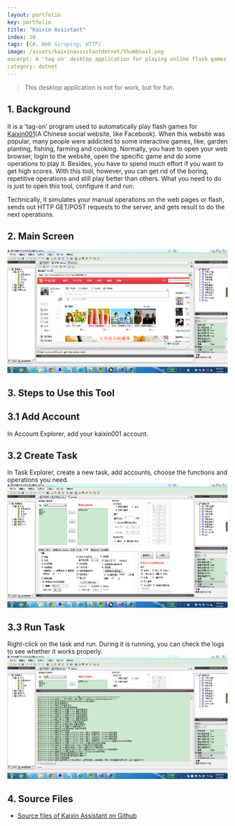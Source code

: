 ```yaml
---
layout: portfolio
key: portfolio
title: "Kaixin Assistant"
index: 10
tags: [C#, Web Scraping, HTTP]
image: /assets/kaixinassistantdotnet/thumbnail.png
excerpt: A 'tag-on' desktop application for playing online flash games automatically.
category: dotnet
---
```


> This desktop application is not for work, but for fun.

## 1. Background
It is a 'tag-on' program used to automatically play flash games for [Kaixin001](http://www.kaixin001.com/ "Kaixin001")(A Chinese social website, like Facebook). When this website was popular, many people were addicted to some interactive games, like, garden planting, fishing, farming and cooking. Normally, you have to open your web browser, login to the website, open the specific game and do some operations to play it. Besides, you have to spend much effort if you want to get high scores. With this tool, however, you can get rid of the boring, repetitive operations and still play better than others. What you need to do is just to open this tool, configure it and run.

Technically, it simulates your manual operations on the web pages or flash, sends out HTTP GET/POST requests to the server, and gets result to do the next operations.  

## 2. Main Screen
![kaixin](/assets/kaixinassistantdotnet/full.png "kaixin")  

## 3. Steps to Use this Tool
## 3.1 Add Account
In Account Explorer, add your kaixin001 account.  
## 3.2 Create Task
In Task Explorer, create a new task, add accounts, choose the functions and operations you need.  
![task](/assets/kaixinassistantdotnet/task.png "task")
## 3.3 Run Task
Right-click on the task and run. During it is running, you can check the logs to see whether it works properly.
![running](/assets/kaixinassistantdotnet/running.png "running")  

## 4. Source Files
* [Source files of Kaixin Assistant on Github](https://github.com/jojozhuang/Portfolio/tree/master/KaixinAssistant)
